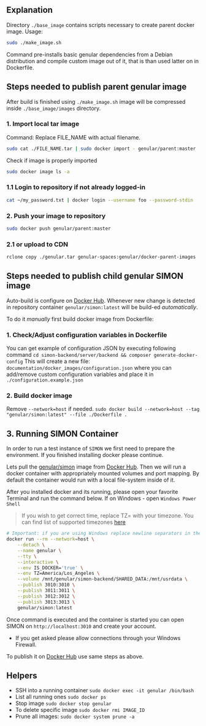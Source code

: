 ## Explanation
Directory `./base_image` contains scripts necessary to create parent docker image.
Usage:
```bash
sudo ./make_image.sh
```
Command pre-installs basic genular dependencies from a Debian distribution and compile custom image out of it, that is than used latter on in Dockerfile.

## Steps needed to publish parent genular image
After build is finished using `./make_image.sh` image will be compressed inside `./base_image/images` directory.

### 1. Import local tar image
Command:
Replace FILE_NAME with actual filename.
```bash
sudo cat ./FILE_NAME.tar | sudo docker import - genular/parent:master
```

Check if image is properly imported
```bash
sudo docker image ls -a
```

### 1.1 Login to repository if not already logged-in
```bash
cat ~/my_password.txt | docker login --username foo --password-stdin
```
### 2. Push your image to repository
```bash
sudo docker push genular/parent:master
```
### 2.1 or upload to CDN
```bash
rclone copy ./genular.tar genular-spaces:genular/docker-parent-images
```

## Steps needed to publish child genular SIMON image
Auto-build is configure on [Docker Hub](https://hub.docker.com/?namespace=genular). Whenever new change is detected in repository container  `genular/simon:latest` will be build-ed *automatically*.

To do it *manually* first build docker image from Dockerfile:

### 1. Check/Adjust configuration variables in Dockerfile 
You can get example of configuration JSON by executing following command
`cd simon-backend/server/backend && composer generate-docker-config`
This will create a new file: `documentation/docker_images/configuration.json` where you can add/remove custom configuration variables and place it in `./configuration.example.json`

### 2. Build docker image
Remove `--network=host` if needed.
`sudo docker build --network=host --tag "genular/simon:latest" --file ./Dockerfile .`

## 3. Running SIMON Container
In order to run a test instance of `SIMON` we first need to prepare the environment.
If you finished installing docker please continue.

Lets pull the [genular/simon](https://cloud.docker.com/u/genular/repository/docker/genular/simon) image from [Docker Hub](https://hub.docker.com/?namespace=genular). 
Then we will run a docker container with appropriately mounted volumes and port mapping. By default the container would run with a local file-system inside of it.

After you installed docker and its running, please open your favorite Terminal and run the command below.
If on Windows - open `Windows Power Shell`

> If you wish to get correct time, replace TZ=<timzone> with your timezone. You can find list of supported timezones [here](https://en.wikipedia.org/wiki/List_of_tz_database_time_zones)
```bash
# Important: if you are using Windows replace newline separators in the command: "\" with "`"
docker run --rm --network=host \
    --detach \
    --name genular \
    --tty \
    --interactive \
    --env IS_DOCKER='true' \
    --env TZ=America/Los_Angeles \
    --volume /mnt/genular/simon-backend/SHARED_DATA:/mnt/usrdata \
    --publish 3010:3010 \
    --publish 3011:3011 \
    --publish 3012:3012 \
    --publish 3013:3013 \
    genular/simon:latest
```
Once command is executed and the container is started you can open SIMON on `http://localhost:3010` and create your account.
- If you get asked please allow connections through your Windows Firewall.

To publish it on [Docker Hub](https://hub.docker.com/?namespace=genular) use same steps as above.

## Helpers
* SSH into a running container
    `sudo docker exec -it genular /bin/bash`
* List all running ones
    `sudo docker ps`
* Stop image
    `sudo docker stop genular`
* To delete specific image
    `sudo docker rmi IMAGE_ID`
* Prune all images:
    `sudo docker system prune -a`
